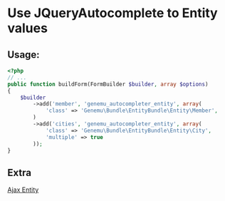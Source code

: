 # Use JQueryAutocomplete to Entity values

## Usage:

``` php
<?php
// ...
public function buildForm(FormBuilder $builder, array $options)
{
    $builder
        ->add('member', 'genemu_autocompleter_entity', array(
            'class' => 'Genemu\Bundle\EntityBundle\Entity\Member',
        )
        ->add('cities', 'genemu_autocompleter_entity', array(
            'class' => 'Genemu\Bundle\EntityBundle\Entity\City',
            'multiple' => true
        ));
}
```

## Extra

[Ajax Entity](https://github.com/genemu/GenemuFormBundle/blob/master/Resources/doc/jquery/autocomplete/entity_ajax.md)

